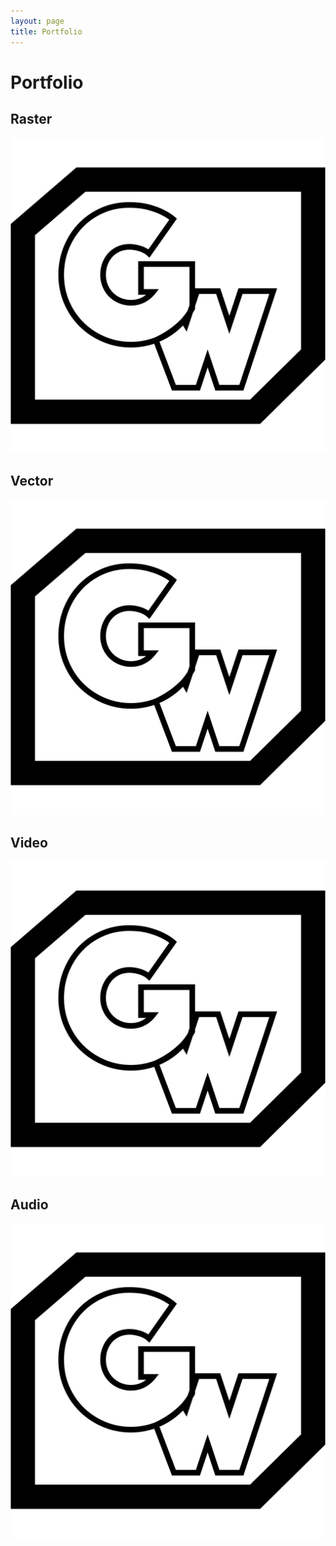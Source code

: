 ```yaml
---
layout: page
title: Portfolio
---
```


# Portfolio

## Raster

![placeholder](favicon.png)

## Vector

![placeholder](favicon.png)

## Video

![placeholder](favicon.png)

## Audio

![placeholder](favicon.png)

